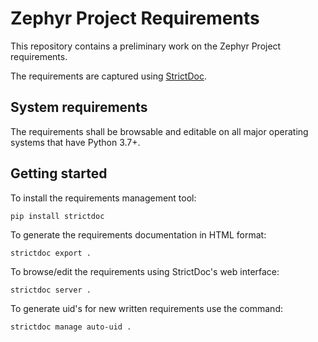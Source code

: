 # Zephyr Project Requirements

This repository contains a preliminary work on the Zephyr Project requirements.

The requirements are captured using
[StrictDoc](https://github.com/strictdoc-project/strictdoc).

## System requirements

The requirements shall be browsable and editable on all major operating systems
that have Python 3.7+.

## Getting started

To install the requirements management tool:

```shell
pip install strictdoc
```

To generate the requirements documentation in HTML format:

```shell
strictdoc export .
```

To browse/edit the requirements using StrictDoc's web interface:

```shell
strictdoc server .
```

To generate uid's for new written requirements use the command:
```shell
strictdoc manage auto-uid .
```
